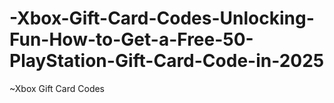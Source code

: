 # -Xbox-Gift-Card-Codes-Unlocking-Fun-How-to-Get-a-Free-50-PlayStation-Gift-Card-Code-in-2025
~Xbox Gift Card Codes
